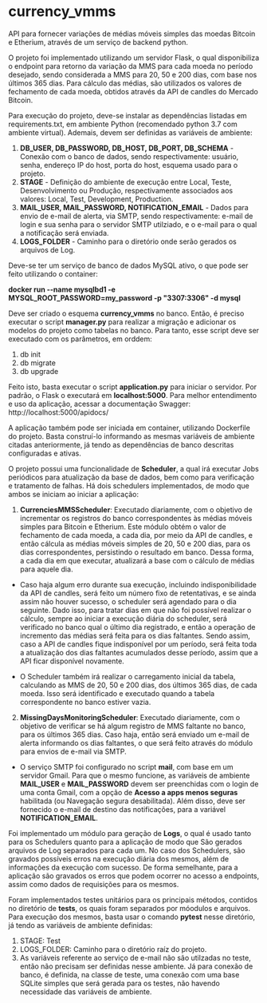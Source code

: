 # currency_vmms
API para fornecer variações de médias móveis simples das moedas Bitcoin e Etherium, através de um serviço de backend python. 

O projeto foi implementado utilizando um servidor Flask, o qual disponibiliza o endpoint para retorno da variação da MMS para cada moeda no período desejado, sendo considerada a MMS para 20, 50 e 200 dias, com base nos últimos 365 dias. Para cálculo das médias, são utilizados os valores de fechamento de cada moeda, obtidos através da API de candles do Mercado Bitcoin.

Para execução do projeto, deve-se instalar as dependências listadas em requirements.txt, em ambiente Python (recomendado python 3.7 com ambiente virtual). Ademais, devem ser definidas as variáveis de ambiente:

1. **DB_USER, DB_PASSWORD, DB_HOST, DB_PORT, DB_SCHEMA** - Conexão com o banco de dados, sendo respectivamente: usuário, senha, endereço IP do host, porta do host, esquema usado para o projeto.
2. **STAGE** - Definição do ambiente de execução entre Local, Teste, Desenvolvimento ou Produção, respectivamente associados aos valores: Local, Test, Development, Production.
3. **MAIL_USER, MAIL_PASSWORD, NOTIFICATION_EMAIL** - Dados para envio de e-mail de alerta, via SMTP, sendo respectivamente: e-mail de login e sua senha para o servidor SMTP utilziado, e o e-mail para o qual a notificação será enviada.
4. **LOGS_FOLDER** - Caminho para o diretório onde serão gerados os arquivos de Log. 

Deve-se ter um serviço de banco de dados MySQL ativo, o que pode ser feito utilizando o container:

**docker run --name mysqlbd1 -e MYSQL_ROOT_PASSWORD=my_password -p "3307:3306" -d mysql**

Deve ser criado o esquema **currency_vmms** no banco. Então, é preciso executar o script **manager.py** para realizar a migração e adicionar os modelos do projeto como tabelas no banco. Para tanto, esse script deve ser executado com os parâmetros, em orddem:

1. db init
2. db migrate
3. db upgrade

Feito isto, basta executar o script **application.py** para iniciar o servidor. Por padrão, o Flask o executará em **localhost:5000**. Para melhor entendimento e uso da aplicação, acessar a documentação Swagger: http://localhost:5000/apidocs/

A aplicação também pode ser iniciada em container, utilizando Dockerfile do projeto. Basta construí-lo informando as mesmas variáveis de ambiente citadas anteriormente, já tendo as dependências de banco descritas configuradas e ativas.

O projeto possui uma funcionalidade de **Scheduler**, a qual irá executar Jobs periódicos para atualização da base de dados, bem como para verificação e tratamento de falhas. Há dois schedulers implementados, de modo que ambos se iniciam ao iniciar a aplicação:

1. **CurrenciesMMSScheduler**: Executado diariamente, com o objetivo de incrementar os registros do banco correspondentes às médias móveis simples para Bitcoin e Etherium. Este módulo obtém o valor de fechamento de cada moeda, a cada dia, por meio da API de candles, e então cálcula as médias móveis simples de 20, 50 e 200 dias, para os dias correspondentes, persistindo o resultado em banco. Dessa forma, a cada dia em que executar, atualizará a base com o cálculo de médias para aquele dia. 

* Caso haja algum erro durante sua execução, incluindo indisponibilidade da API de candles, será feito um número fixo de retentativas, e se ainda assim não houver sucesso, o scheduler será agendado para o dia seguinte. Dado isso, para tratar dias em que não foi possível realizar o cálculo, sempre ao iniciar a execução diária do scheduler, será verificado no banco qual o último dia registrado, e então a operação de incremento das médias será feita para os dias faltantes. Sendo assim, caso a API de candles fique indisponível por um período, será feita toda a atualização dos dias faltantes acumulados desse período, assim que a API ficar disponível novamente. 

* O Scheduler também irá realizar o carregamento inicial da tabela, calculando as MMS de 20, 50 e 200 dias, dos últimos 365 dias, de cada moeda. Isso será identificado e executado quando a tabela correspondente no banco estiver vazia.

2. **MissingDaysMonitoringScheduler**: Executado diariamente, com o objetivo de verificar se há algum registro de MMS faltante no banco, para os últimos 365 dias. Caso haja, então será enviado um e-mail de alerta informando os dias faltantes, o que será feito através do módulo para envios de e-mail via SMTP. 
 
* O serviço SMTP foi configurado no script **mail**, com base em um servidor Gmail. Para que o mesmo funcione, as variáveis de ambiente **MAIL_USER** e **MAIL_PASSWORD** devem ser preenchidas com o login de uma conta Gmail, com a opção de **Acesso a apps menos seguras** habilitada (ou Navegação segura desabilitada). Além disso, deve ser fornecido o e-mail de destino das notificações, para a variável **NOTIFICATION_EMAIL**.

Foi implementado um módulo para geração de **Logs**, o qual é usado tanto para os Schedulers quanto para a aplicação de modo que São gerados arquivos de Log separados para cada um. No caso dos Schedulers, são gravados possíveis erros na execução diária dos mesmos, além de informações da execução com sucesso. De forma semelhante, para a aplicação são gravados os erros que podem ocorrer no acesso a endpoints, assim como dados de requisições para os mesmos.

Foram implementados testes unitários para os principais métodos, contidos no diretório de **tests**, os quais foram separados por móodulos e arquivos. Para execução dos mesmos, basta usar o comando **pytest** nesse diretório, já tendo as variáveis de ambiente definidas:

1. STAGE: Test
2. LOGS_FOLDER: Caminho para o diretório raíz do projeto.
3. As variáveis referente ao serviço de e-mail não são utilzadas no teste, então não precisam ser definidas nesse ambiente. Já para conexão de banco, é definida, na classe de teste, uma conexão com uma base SQLite simples que será gerada para os testes, não havendo necessidade das variáveis de ambiente.

